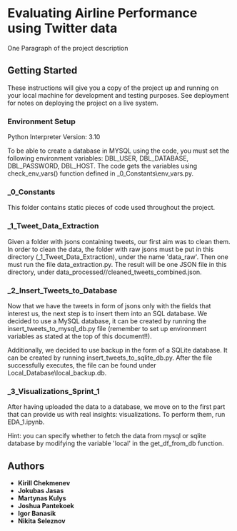 # Evaluating Airline Performance using Twitter data

One Paragraph of the project description

## Getting Started

These instructions will give you a copy of the project up and running on
your local machine for development and testing purposes. See deployment
for notes on deploying the project on a live system.

### Environment Setup

Python Interpreter Version: 3.10

To be able to create a database in MYSQL using the code, you must set the following environment variables:
DBL_USER, DBL_DATABASE, DBL_PASSWORD, DBL_HOST. The code gets the variables using check_env_vars() function defined in 
_0_Constants\\env_vars.py.

### _0_Constants

This folder contains static pieces of code used throughout the project.

### _1_Tweet_Data_Extraction

Given a folder with jsons containing tweets, our first aim was to clean them.
In order to clean the data, the folder with raw jsons must be put in this directory (_1_Tweet_Data_Extraction),
under the name 'data_raw'. Then one must run the file data_extraction.py.
The result will be one JSON file in this directory, under data_processed//cleaned_tweets_combined.json.

### _2_Insert_Tweets_to_Database

Now that we have the tweets in form of jsons only with the fields that interest us, the next step is to
insert them into an SQL database. We decided to use a MySQL database, it can be created by running the
insert_tweets_to_mysql_db.py file (remember to set up environment variables as stated at the top of this document!!).

Additionally, we decided to use backup in the form of a SQLite database. It can be created by running insert_tweets_to_sqlite_db.py.
After the file successfully executes, the file can be found under Local_Database\local_backup.db.

### _3_Visualizations_Sprint_1

After having uploaded the data to a database, we move on to the first part that can provide us with real insights:
visualizations. To perform them, run EDA_1.ipynb.

Hint: you can specify whether to fetch the data from mysql or sqlite database by modifying the variable
'local' in the get_df_from_db function.

## Authors

  - **Kirill Chekmenev**
  - **Jokubas Jasas**
  - **Martynas Kulys**
  - **Joshua Pantekoek**
  - **Igor Banasik**
  - **Nikita Seleznov**
